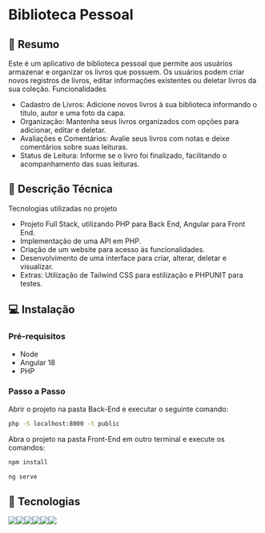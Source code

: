 # Biblioteca Pessoal

## 📖 Resumo

Este é um aplicativo de biblioteca pessoal que permite aos usuários armazenar e organizar os livros que possuem. Os usuários podem criar novos registros de livros, editar informações existentes ou deletar livros da sua coleção.
Funcionalidades

 - Cadastro de Livros: Adicione novos livros à sua biblioteca informando o título, autor e uma foto da capa.
 - Organização: Mantenha seus livros organizados com opções para adicionar, editar e deletar.
 - Avaliações e Comentários: Avalie seus livros com notas e deixe comentários sobre suas leituras.
 - Status de Leitura: Informe se o livro foi finalizado, facilitando o acompanhamento das suas leituras.



## 📖 Descrição Técnica

Tecnologias utilizadas no projeto

- Projeto Full Stack, utilizando PHP para Back End, Angular para Front End.
- Implementação de uma API em PHP.
- Criação de um website para acesso às funcionalidades.
- Desenvolvimento de uma interface para criar, alterar, deletar e visualizar.
- Extras: Utilização de Tailwind CSS para estilização e PHPUNIT para testes.

## 💻 Instalação

### Pré-requisitos

- Node
- Angular 18
- PHP

### Passo a Passo

Abrir o projeto na pasta Back-End e executar o seguinte comando:
```bash
php -S localhost:8000 -t public
```

Abra o projeto na pasta Front-End em outro terminal e execute os comandos:
```bash
npm install
 ```

 ```bash
 ng serve
 ```



## 🤖 Tecnologias
<img src="https://img.shields.io/badge/Angular-DD0031?style=for-the-badge&logo=angular&logoColor=white"><img src="https://img.shields.io/badge/PHP-777BB4?style=for-the-badge&logo=php&logoColor=white"><img src="https://img.shields.io/badge/PostgreSQL-316192?style=for-the-badge&logo=postgresql&logoColor=white"><img src="https://img.shields.io/badge/TypeScript-007ACC?style=for-the-badge&logo=typescript&logoColor=white"><img src="https://img.shields.io/badge/Tailwind_CSS-38B2AC?style=for-the-badge&logo=tailwind-css&logoColor=white"><img src="https://img.shields.io/badge/Composer-885630?style=for-the-badge&logo=Composer&logoColor=white">
